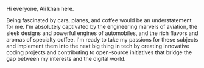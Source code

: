 Hi everyone, Ali khan here.

Being fascinated by cars, planes, and coffee would be an understatement for me.
I'm absolutely captivated by the engineering marvels of aviation, the sleek designs and powerful engines of automobiles, and the rich flavors and aromas of specialty coffee.
I'm ready to take my passions for these subjects and implement them into the next big thing in tech by creating innovative coding projects and contributing to open-source initiatives that bridge the gap between my interests and the digital world.
